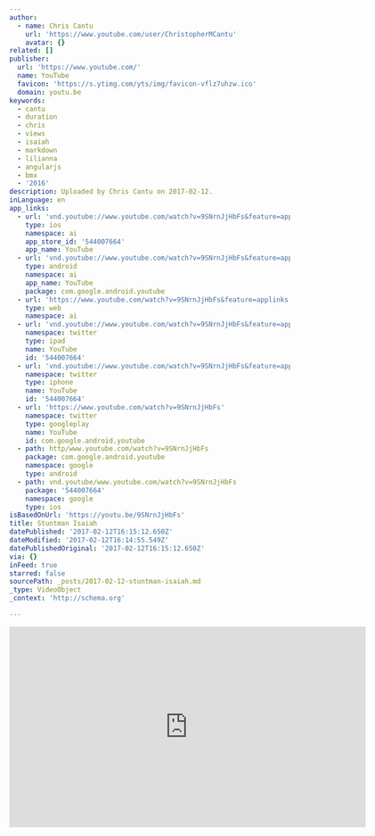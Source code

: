 ```yaml
---
author:
  - name: Chris Cantu
    url: 'https://www.youtube.com/user/ChristopherMCantu'
    avatar: {}
related: []
publisher:
  url: 'https://www.youtube.com/'
  name: YouTube
  favicon: 'https://s.ytimg.com/yts/img/favicon-vflz7uhzw.ico'
  domain: youtu.be
keywords:
  - cantu
  - duration
  - chris
  - views
  - isaiah
  - markdown
  - lilianna
  - angularjs
  - bmx
  - '2016'
description: Uploaded by Chris Cantu on 2017-02-12.
inLanguage: en
app_links:
  - url: 'vnd.youtube://www.youtube.com/watch?v=9SNrnJjHbFs&feature=applinks'
    type: ios
    namespace: ai
    app_store_id: '544007664'
    app_name: YouTube
  - url: 'vnd.youtube://www.youtube.com/watch?v=9SNrnJjHbFs&feature=applinks'
    type: android
    namespace: ai
    app_name: YouTube
    package: com.google.android.youtube
  - url: 'https://www.youtube.com/watch?v=9SNrnJjHbFs&feature=applinks'
    type: web
    namespace: ai
  - url: 'vnd.youtube://www.youtube.com/watch?v=9SNrnJjHbFs&feature=applinks'
    namespace: twitter
    type: ipad
    name: YouTube
    id: '544007664'
  - url: 'vnd.youtube://www.youtube.com/watch?v=9SNrnJjHbFs&feature=applinks'
    namespace: twitter
    type: iphone
    name: YouTube
    id: '544007664'
  - url: 'https://www.youtube.com/watch?v=9SNrnJjHbFs'
    namespace: twitter
    type: googleplay
    name: YouTube
    id: com.google.android.youtube
  - path: http/www.youtube.com/watch?v=9SNrnJjHbFs
    package: com.google.android.youtube
    namespace: google
    type: android
  - path: vnd.youtube/www.youtube.com/watch?v=9SNrnJjHbFs
    package: '544007664'
    namespace: google
    type: ios
isBasedOnUrl: 'https://youtu.be/9SNrnJjHbFs'
title: Stuntman Isaiah
datePublished: '2017-02-12T16:15:12.650Z'
dateModified: '2017-02-12T16:14:55.549Z'
datePublishedOriginal: '2017-02-12T16:15:12.650Z'
via: {}
inFeed: true
starred: false
sourcePath: _posts/2017-02-12-stuntman-isaiah.md
_type: VideoObject
_context: 'http://schema.org'

---
```

<iframe src="https://cdn.embedly.com/widgets/media.html?src=https%3A%2F%2Fwww.youtube.com%2Fembed%2F9SNrnJjHbFs%3Ffeature%3Doembed&amp;url=http%3A%2F%2Fwww.youtube.com%2Fwatch%3Fv%3D9SNrnJjHbFs&amp;image=https%3A%2F%2Fi.ytimg.com%2Fvi%2F9SNrnJjHbFs%2Fhqdefault.jpg&amp;key=b7d04c9b404c499eba89ee7072e1c4f7&amp;type=text%2Fhtml&amp;schema=youtube" width="640" height="360" scrolling="no" frameborder="0" allowfullscreen="" style=""></iframe>